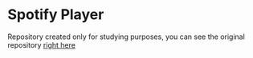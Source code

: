 # Spotify Player

Repository created only for studying purposes, you can see the original repository [right here](https://github.com/willianjusten/spotify-wrapper-player)
